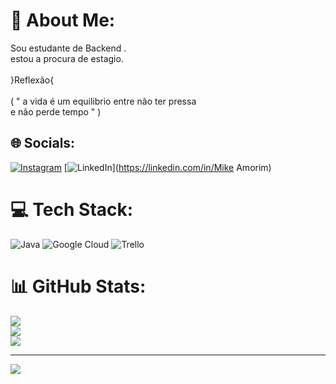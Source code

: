 # 💫 About Me:
Sou estudante de Backend .<br>estou a procura de estagio.<br><br>        }Reflexão{<br><br>( " a vida é um equilibrio entre não ter
pressa  <br>     e não perde tempo " )<br>


## 🌐 Socials:
[![Instagram](https://img.shields.io/badge/Instagram-%23E4405F.svg?logo=Instagram&logoColor=white)](https://instagram.com/mikee.amorim) [![LinkedIn](https://img.shields.io/badge/LinkedIn-%230077B5.svg?logo=linkedin&logoColor=white)](https://linkedin.com/in/Mike Amorim) 

# 💻 Tech Stack:
![Java](https://img.shields.io/badge/java-%23ED8B00.svg?style=for-the-badge&logo=java&logoColor=white) ![Google Cloud](https://img.shields.io/badge/Google%20Cloud-%234285F4.svg?style=for-the-badge&logo=google-cloud&logoColor=white) ![Trello](https://img.shields.io/badge/Trello-%23026AA7.svg?style=for-the-badge&logo=Trello&logoColor=white)
# 📊 GitHub Stats:
![](https://github-readme-stats.vercel.app/api?username=MikeLove20&theme=slateorange&hide_border=false&include_all_commits=false&count_private=false)<br/>
![](https://github-readme-streak-stats.herokuapp.com/?user=MikeLove20&theme=slateorange&hide_border=false)<br/>
![](https://github-readme-stats.vercel.app/api/top-langs/?username=MikeLove20&theme=slateorange&hide_border=false&include_all_commits=false&count_private=false&layout=compact)

---
[![](https://visitcount.itsvg.in/api?id=MikeLove20&icon=0&color=0)](https://visitcount.itsvg.in)

<!-- Proudly created with GPRM ( https://gprm.itsvg.in ) -->
